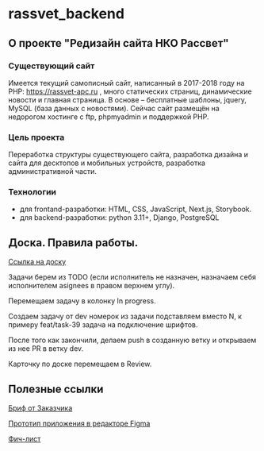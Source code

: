 # rassvet_backend
## О проекте "Редизайн сайта НКО Рассвет"
### Существующий сайт
Имеется текущий самописный сайт, написанный в 2017-2018 году на PHP: https://rassvet-apc.ru , много статических страниц, динамические новости и главная страница.
В основе – бесплатные шаблоны, jquery, MySQL (база данных с новостями). Сейчас сайт размещён на недорогом хостинге с ftp, phpmyadmin и поддержкой PHP.
### Цель проекта
Переработка структуры существующего сайта, разработка дизайна и сайта для десктопов и мобильных устройств, разработка административной части.
### Технологии
* для frontand-разработки: HTML, CSS, JavaScript, Next.js, Storybook.
* для backend-разработки: python 3.11+, Django, PostgreSQL
## Доска. Правила работы.
[Ссылка на доску](https://github.com/orgs/apc-Rassvet/projects/2)

Задачи берем из TODO (если исполнитель не назначен, назначаем себя исполнителем asignees в правом верхнем углу).  

Перемещаем задачу в колонку In progress. 

Создаем задачу от dev номерок из задачи подставляем вместо N, к примеру feat/task-39 задача на подключение шрифтов. 

После того как закончили, делаем push в созданную ветку и открываем из нее PR в ветку dev. 

Карточку по доске перемещаем в Review.
## Полезные ссылки
[Бриф от Заказчика](https://docs.google.com/document/d/1Sm-e-xHe3WbL5bKJvWpifL9v92GCvl7W/edit)

[Прототип приложения в редакторе Figma](https://www.figma.com/design/TT1kjPvk2jRNzpupS1Yl48/A%D0%9F%D0%A6-%D0%A0%D0%B0%D1%81%D1%81%D0%B2%D0%B5%D1%82?node-id=1-2&t=W9u2UUrCUVEekoTv-1)

[Фич-лист](https://docs.google.com/spreadsheets/d/1uqiagQuh2rtvmoTX-xiz5FdmpLTkIhUcVW4ZO3A1JWo/edit?gid=1450262909#gid=1450262909)
